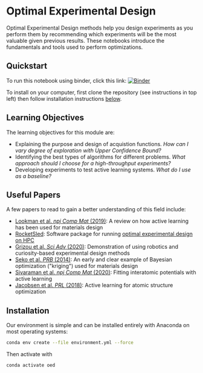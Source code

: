 # Optimal Experimental Design

Optimal Experimental Design methods help you design experiments as you perform them by recommending
which experiments will be the most valuable given previous results.
These notebooks introduce the fundamentals and tools used to perform optimizations.

## Quickstart

To run this notebook using binder, click this link: [![Binder](https://mybinder.org/badge_logo.svg)](https://mybinder.org/v2/gh/AIScienceTutorial/intro-to-bayesian-optimization/main?urlpath=lab)

To install on your computer, first clone the repository (see instructions in top left) then follow installation instructions [below](#installation).

## Learning Objectives

The learning objectives for this module are:

- Explaining the purpose and design of acquistion functions. *How can I vary degree of exploration with Upper Confidence Bound?*
- Identifying the best types of algorithms for different problems. *What approach should I choose for a high-throughput experiments?*
- Developing experiments to test active learning systems. *What do I use as a baseline?*

## Useful Papers

A few papers to read to gain a better understanding of this field include:

- [Lookman et al. *npj Comp Mat* (2019)](https://www.nature.com/articles/s41524-019-0153-8): A review on how active learning has been used for materials design
- [RocketSled](https://hackingmaterials.lbl.gov/rocketsled/): Software package for running [optimal experimental design on HPC](https://iopscience.iop.org/article/10.1088/2515-7639/ab0c3d)
- [Grizou et al. *Sci Adv* (2020)](https://advances.sciencemag.org/content/6/5/eaay4237): Demonstration of using robotics and curiosity-based experimental design methods
- [Seko et al. *PRB* (2014)](https://journals.aps.org/prb/abstract/10.1103/PhysRevB.89.054303): An early and clear example of Bayesian optimization ("kriging") used for materials design
- [Sivaraman et al. *npj Comp Mat* (2020)](https://www.nature.com/articles/s41524-020-00367-7): Fitting interatomic potentials with active learning
- [Jacobsen et al. *PRL* (2018)](https://journals.aps.org/prl/abstract/10.1103/PhysRevLett.120.026102): Active learning for atomic structure optimization


## Installation

Our environment is simple and can be installed entirely with Anaconda on most operating systems:

```bash
conda env create --file environment.yml --force
```

Then activate with

```bash
conda activate oed
```
